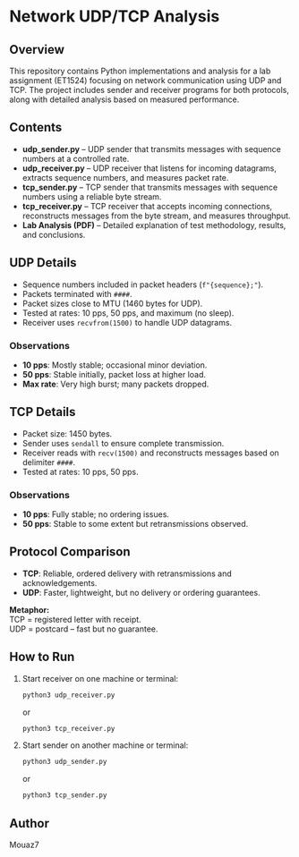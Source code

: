 # Network UDP/TCP Analysis

## Overview
This repository contains Python implementations and analysis for a lab assignment (ET1524) focusing on network communication using UDP and TCP. The project includes sender and receiver programs for both protocols, along with detailed analysis based on measured performance.

## Contents
- **udp_sender.py** – UDP sender that transmits messages with sequence numbers at a controlled rate.
- **udp_receiver.py** – UDP receiver that listens for incoming datagrams, extracts sequence numbers, and measures packet rate.
- **tcp_sender.py** – TCP sender that transmits messages with sequence numbers using a reliable byte stream.
- **tcp_receiver.py** – TCP receiver that accepts incoming connections, reconstructs messages from the byte stream, and measures throughput.
- **Lab Analysis (PDF)** – Detailed explanation of test methodology, results, and conclusions.

## UDP Details
- Sequence numbers included in packet headers (`f"{sequence};"`).
- Packets terminated with `####`.
- Packet sizes close to MTU (1460 bytes for UDP).
- Tested at rates: 10 pps, 50 pps, and maximum (no sleep).
- Receiver uses `recvfrom(1500)` to handle UDP datagrams.

### Observations
- **10 pps**: Mostly stable; occasional minor deviation.
- **50 pps**: Stable initially, packet loss at higher load.
- **Max rate**: Very high burst; many packets dropped.

## TCP Details
- Packet size: 1450 bytes.
- Sender uses `sendall` to ensure complete transmission.
- Receiver reads with `recv(1500)` and reconstructs messages based on delimiter `####`.
- Tested at rates: 10 pps, 50 pps.

### Observations
- **10 pps**: Fully stable; no ordering issues.
- **50 pps**: Stable to some extent but retransmissions observed.

## Protocol Comparison
- **TCP**: Reliable, ordered delivery with retransmissions and acknowledgements.
- **UDP**: Faster, lightweight, but no delivery or ordering guarantees.

**Metaphor:**  
TCP = registered letter with receipt.  
UDP = postcard – fast but no guarantee.

## How to Run
1. Start receiver on one machine or terminal:
    ```bash
    python3 udp_receiver.py
    ```
    or
    ```bash
    python3 tcp_receiver.py
    ```

2. Start sender on another machine or terminal:
    ```bash
    python3 udp_sender.py
    ```
    or
    ```bash
    python3 tcp_sender.py
    ```

## Author
Mouaz7
